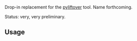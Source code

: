 Drop-in replacement for the [pyliftover](https://github.com/konstantint/pyliftover) tool. Name forthcoming.

Status: very, very preliminary.

## Usage

